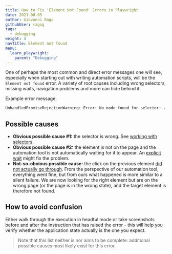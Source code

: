 ```yaml
---
title: How to Fix 'Element Not Found' Errors in Playwright
date: 2021-08-05
author: Giovanni Rago
githubUser: ragog
tags:
  - debugging
weight: 4
navTitle: Element not found
menu:
  learn_playwright:
    parent: "Debugging"
---
```


One of perhaps the most common and direct error messages one will see, especially when starting out with writing automation scripts, will be the `Element not found` error. A variety of root causes including wrong selectors, missing waits, navigation problems and more can hide behind it.

Example error message: 
```sh
UnhandledPromiseRejectionWarning: Error: No node found for selector: ...
```

## Possible causes

- **Obvious possible cause #1:** the selector is wrong. See [working with selectors](/learn/playwright/selectors/).
- **Obvious possible cause #2:** the element is not on the page and the automation tool is not automatically waiting for it to appear. An [explicit wait](/learn/playwright/navigation/) might fix the problem.
- **Not-so-obvious possible cause:** the click on the previous element [did not actually go through](/learn/playwright/error-click-not-executed/). From the perspective of our automation tool, everything went fine, but from ours what happened is more similar to a silent failure. We are now looking for the right element but are on the wrong page (or the page is in the wrong state), and the target element is therefore not found.

## How to avoid confusion

Either walk through the execution in headful mode or take screenshots before and after the instruction that has raised the error - this will help you verify whether the application state actually is the one you expect. 

> Note that this list neither is nor aims to be complete: additional possible causes most likely exist for this error.
